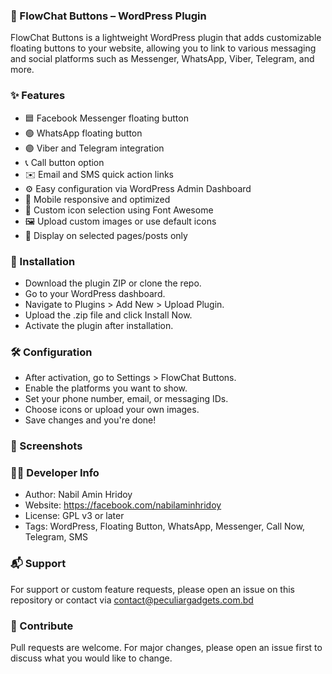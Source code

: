 ### **🧩 FlowChat Buttons – WordPress Plugin**
FlowChat Buttons is a lightweight WordPress plugin that adds customizable floating buttons to your website, allowing you to link to various messaging and social platforms such as Messenger, WhatsApp, Viber, Telegram, and more.

### **✨ Features**
- 🟦 Facebook Messenger floating button
- 🟢 WhatsApp floating button
- 🟣 Viber and Telegram integration
- 📞 Call button option
- ✉️ Email and SMS quick action links
- ⚙️ Easy configuration via WordPress Admin Dashboard
- 📱 Mobile responsive and optimized
- 🎨 Custom icon selection using Font Awesome
- 🖼️ Upload custom images or use default icons
- 🎯 Display on selected pages/posts only

### **🔧 Installation**
- Download the plugin ZIP or clone the repo.
- Go to your WordPress dashboard.
- Navigate to Plugins > Add New > Upload Plugin.
- Upload the .zip file and click Install Now.
- Activate the plugin after installation.

### **🛠️ Configuration**
- After activation, go to Settings > FlowChat Buttons.
- Enable the platforms you want to show.
- Set your phone number, email, or messaging IDs.
- Choose icons or upload your own images.
- Save changes and you're done!

### **📸 Screenshots**


### **🧑‍💻 Developer Info**
- Author: Nabil Amin Hridoy
- Website: https://facebook.com/nabilaminhridoy
- License: GPL v3 or later
- Tags: WordPress, Floating Button, WhatsApp, Messenger, Call Now, Telegram, SMS

### **📬 Support**
For support or custom feature requests, please open an issue on this repository or contact via contact@peculiargadgets.com.bd

### **🙌 Contribute**
Pull requests are welcome. For major changes, please open an issue first to discuss what you would like to change.
